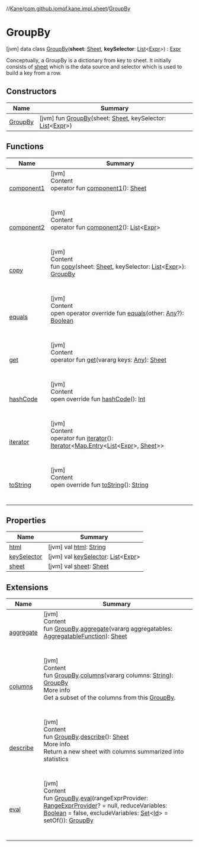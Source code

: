 //[Kane](../../index.md)/[com.github.jomof.kane.impl.sheet](../index.md)/[GroupBy](index.md)



# GroupBy  
 [jvm] data class [GroupBy](index.md)(**sheet**: [Sheet](../-sheet/index.md), **keySelector**: [List](https://kotlinlang.org/api/latest/jvm/stdlib/kotlin.collections/-list/index.html)<[Expr](../../com.github.jomof.kane/-expr/index.md)>) : [Expr](../../com.github.jomof.kane/-expr/index.md)

Conceptually, a GroupBy is a dictionary from key to sheet. It initially consists of [sheet](sheet.md) which is the data source and selector which is used to build a key from a row.

   


## Constructors  
  
|  Name|  Summary| 
|---|---|
| <a name="com.github.jomof.kane.impl.sheet/GroupBy/GroupBy/#com.github.jomof.kane.impl.sheet.Sheet#kotlin.collections.List[com.github.jomof.kane.Expr]/PointingToDeclaration/"></a>[GroupBy](-group-by.md)| <a name="com.github.jomof.kane.impl.sheet/GroupBy/GroupBy/#com.github.jomof.kane.impl.sheet.Sheet#kotlin.collections.List[com.github.jomof.kane.Expr]/PointingToDeclaration/"></a> [jvm] fun [GroupBy](-group-by.md)(sheet: [Sheet](../-sheet/index.md), keySelector: [List](https://kotlinlang.org/api/latest/jvm/stdlib/kotlin.collections/-list/index.html)<[Expr](../../com.github.jomof.kane/-expr/index.md)>)   <br>


## Functions  
  
|  Name|  Summary| 
|---|---|
| <a name="com.github.jomof.kane.impl.sheet/GroupBy/component1/#/PointingToDeclaration/"></a>[component1](component1.md)| <a name="com.github.jomof.kane.impl.sheet/GroupBy/component1/#/PointingToDeclaration/"></a>[jvm]  <br>Content  <br>operator fun [component1](component1.md)(): [Sheet](../-sheet/index.md)  <br><br><br>
| <a name="com.github.jomof.kane.impl.sheet/GroupBy/component2/#/PointingToDeclaration/"></a>[component2](component2.md)| <a name="com.github.jomof.kane.impl.sheet/GroupBy/component2/#/PointingToDeclaration/"></a>[jvm]  <br>Content  <br>operator fun [component2](component2.md)(): [List](https://kotlinlang.org/api/latest/jvm/stdlib/kotlin.collections/-list/index.html)<[Expr](../../com.github.jomof.kane/-expr/index.md)>  <br><br><br>
| <a name="com.github.jomof.kane.impl.sheet/GroupBy/copy/#com.github.jomof.kane.impl.sheet.Sheet#kotlin.collections.List[com.github.jomof.kane.Expr]/PointingToDeclaration/"></a>[copy](copy.md)| <a name="com.github.jomof.kane.impl.sheet/GroupBy/copy/#com.github.jomof.kane.impl.sheet.Sheet#kotlin.collections.List[com.github.jomof.kane.Expr]/PointingToDeclaration/"></a>[jvm]  <br>Content  <br>fun [copy](copy.md)(sheet: [Sheet](../-sheet/index.md), keySelector: [List](https://kotlinlang.org/api/latest/jvm/stdlib/kotlin.collections/-list/index.html)<[Expr](../../com.github.jomof.kane/-expr/index.md)>): [GroupBy](index.md)  <br><br><br>
| <a name="kotlin/Any/equals/#kotlin.Any?/PointingToDeclaration/"></a>[equals](../../com.github.jomof.kane.impl.visitor/-difference-visitor/index.md#%5Bkotlin%2FAny%2Fequals%2F%23kotlin.Any%3F%2FPointingToDeclaration%2F%5D%2FFunctions%2F-353478142)| <a name="kotlin/Any/equals/#kotlin.Any?/PointingToDeclaration/"></a>[jvm]  <br>Content  <br>open operator override fun [equals](../../com.github.jomof.kane.impl.visitor/-difference-visitor/index.md#%5Bkotlin%2FAny%2Fequals%2F%23kotlin.Any%3F%2FPointingToDeclaration%2F%5D%2FFunctions%2F-353478142)(other: [Any](https://kotlinlang.org/api/latest/jvm/stdlib/kotlin/-any/index.html)?): [Boolean](https://kotlinlang.org/api/latest/jvm/stdlib/kotlin/-boolean/index.html)  <br><br><br>
| <a name="com.github.jomof.kane.impl.sheet/GroupBy/get/#kotlin.Array[kotlin.Any]/PointingToDeclaration/"></a>[get](get.md)| <a name="com.github.jomof.kane.impl.sheet/GroupBy/get/#kotlin.Array[kotlin.Any]/PointingToDeclaration/"></a>[jvm]  <br>Content  <br>operator fun [get](get.md)(vararg keys: [Any](https://kotlinlang.org/api/latest/jvm/stdlib/kotlin/-any/index.html)): [Sheet](../-sheet/index.md)  <br><br><br>
| <a name="kotlin/Any/hashCode/#/PointingToDeclaration/"></a>[hashCode](../../com.github.jomof.kane.impl.visitor/-difference-visitor/index.md#%5Bkotlin%2FAny%2FhashCode%2F%23%2FPointingToDeclaration%2F%5D%2FFunctions%2F-353478142)| <a name="kotlin/Any/hashCode/#/PointingToDeclaration/"></a>[jvm]  <br>Content  <br>open override fun [hashCode](../../com.github.jomof.kane.impl.visitor/-difference-visitor/index.md#%5Bkotlin%2FAny%2FhashCode%2F%23%2FPointingToDeclaration%2F%5D%2FFunctions%2F-353478142)(): [Int](https://kotlinlang.org/api/latest/jvm/stdlib/kotlin/-int/index.html)  <br><br><br>
| <a name="com.github.jomof.kane.impl.sheet/GroupBy/iterator/#/PointingToDeclaration/"></a>[iterator](iterator.md)| <a name="com.github.jomof.kane.impl.sheet/GroupBy/iterator/#/PointingToDeclaration/"></a>[jvm]  <br>Content  <br>operator fun [iterator](iterator.md)(): [Iterator](https://kotlinlang.org/api/latest/jvm/stdlib/kotlin.collections/-iterator/index.html)<[Map.Entry](https://kotlinlang.org/api/latest/jvm/stdlib/kotlin.collections/-map/-entry/index.html)<[List](https://kotlinlang.org/api/latest/jvm/stdlib/kotlin.collections/-list/index.html)<[Expr](../../com.github.jomof.kane/-expr/index.md)>, [Sheet](../-sheet/index.md)>>  <br><br><br>
| <a name="com.github.jomof.kane.impl.sheet/GroupBy/toString/#/PointingToDeclaration/"></a>[toString](to-string.md)| <a name="com.github.jomof.kane.impl.sheet/GroupBy/toString/#/PointingToDeclaration/"></a>[jvm]  <br>Content  <br>open override fun [toString](to-string.md)(): [String](https://kotlinlang.org/api/latest/jvm/stdlib/kotlin/-string/index.html)  <br><br><br>


## Properties  
  
|  Name|  Summary| 
|---|---|
| <a name="com.github.jomof.kane.impl.sheet/GroupBy/html/#/PointingToDeclaration/"></a>[html](html.md)| <a name="com.github.jomof.kane.impl.sheet/GroupBy/html/#/PointingToDeclaration/"></a> [jvm] val [html](html.md): [String](https://kotlinlang.org/api/latest/jvm/stdlib/kotlin/-string/index.html)   <br>
| <a name="com.github.jomof.kane.impl.sheet/GroupBy/keySelector/#/PointingToDeclaration/"></a>[keySelector](key-selector.md)| <a name="com.github.jomof.kane.impl.sheet/GroupBy/keySelector/#/PointingToDeclaration/"></a> [jvm] val [keySelector](key-selector.md): [List](https://kotlinlang.org/api/latest/jvm/stdlib/kotlin.collections/-list/index.html)<[Expr](../../com.github.jomof.kane/-expr/index.md)>   <br>
| <a name="com.github.jomof.kane.impl.sheet/GroupBy/sheet/#/PointingToDeclaration/"></a>[sheet](sheet.md)| <a name="com.github.jomof.kane.impl.sheet/GroupBy/sheet/#/PointingToDeclaration/"></a> [jvm] val [sheet](sheet.md): [Sheet](../-sheet/index.md)   <br>


## Extensions  
  
|  Name|  Summary| 
|---|---|
| <a name="com.github.jomof.kane//aggregate/com.github.jomof.kane.impl.sheet.GroupBy#kotlin.Array[com.github.jomof.kane.impl.functions.AggregatableFunction]/PointingToDeclaration/"></a>[aggregate](../../com.github.jomof.kane/aggregate.md)| <a name="com.github.jomof.kane//aggregate/com.github.jomof.kane.impl.sheet.GroupBy#kotlin.Array[com.github.jomof.kane.impl.functions.AggregatableFunction]/PointingToDeclaration/"></a>[jvm]  <br>Content  <br>fun [GroupBy](index.md).[aggregate](../../com.github.jomof.kane/aggregate.md)(vararg aggregatables: [AggregatableFunction](../../com.github.jomof.kane.impl.functions/-aggregatable-function/index.md)): [Sheet](../-sheet/index.md)  <br><br><br>
| <a name="com.github.jomof.kane//columns/com.github.jomof.kane.impl.sheet.GroupBy#kotlin.Array[kotlin.String]/PointingToDeclaration/"></a>[columns](../../com.github.jomof.kane/columns.md)| <a name="com.github.jomof.kane//columns/com.github.jomof.kane.impl.sheet.GroupBy#kotlin.Array[kotlin.String]/PointingToDeclaration/"></a>[jvm]  <br>Content  <br>fun [GroupBy](index.md).[columns](../../com.github.jomof.kane/columns.md)(vararg columns: [String](https://kotlinlang.org/api/latest/jvm/stdlib/kotlin/-string/index.html)): [GroupBy](index.md)  <br>More info  <br>Get a subset of the columns from this [GroupBy](index.md).  <br><br><br>
| <a name="com.github.jomof.kane//describe/com.github.jomof.kane.impl.sheet.GroupBy#/PointingToDeclaration/"></a>[describe](../../com.github.jomof.kane/describe.md)| <a name="com.github.jomof.kane//describe/com.github.jomof.kane.impl.sheet.GroupBy#/PointingToDeclaration/"></a>[jvm]  <br>Content  <br>fun [GroupBy](index.md).[describe](../../com.github.jomof.kane/describe.md)(): [Sheet](../-sheet/index.md)  <br>More info  <br>Return a new sheet with columns summarized into statistics  <br><br><br>
| <a name="com.github.jomof.kane//eval/com.github.jomof.kane.impl.sheet.GroupBy#com.github.jomof.kane.impl.sheet.RangeExprProvider?#kotlin.Boolean#kotlin.collections.Set[kotlin.Any]/PointingToDeclaration/"></a>[eval](../../com.github.jomof.kane/eval.md)| <a name="com.github.jomof.kane//eval/com.github.jomof.kane.impl.sheet.GroupBy#com.github.jomof.kane.impl.sheet.RangeExprProvider?#kotlin.Boolean#kotlin.collections.Set[kotlin.Any]/PointingToDeclaration/"></a>[jvm]  <br>Content  <br>fun [GroupBy](index.md).[eval](../../com.github.jomof.kane/eval.md)(rangeExprProvider: [RangeExprProvider](../-range-expr-provider/index.md)? = null, reduceVariables: [Boolean](https://kotlinlang.org/api/latest/jvm/stdlib/kotlin/-boolean/index.html) = false, excludeVariables: [Set](https://kotlinlang.org/api/latest/jvm/stdlib/kotlin.collections/-set/index.html)<[Id](../../com.github.jomof.kane.impl/index.md#%5Bcom.github.jomof.kane.impl%2FId%2F%2F%2FPointingToDeclaration%2F%5D%2FClasslikes%2F-353478142)> = setOf()): [GroupBy](index.md)  <br><br><br>


